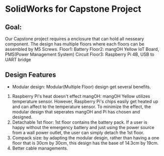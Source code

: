 # SolidWorks for Capstone Project
## Goal:
Our Capstone project requires a enclosure that can hold all nesseary component. 
The design has multiple floors where each floors can be assembled by M5 Screws.
Floor1: Battery
Floor2: mangOH Yellow IoT Board, PMS(Power Management System) Circuit
Floor3: Raspberry Pi 4B, USB to UART bridge
## Design Features
* Modular design: Modular(Multiple Floor) design get several benefits. 
1. Raspberry Pi's heat doesn't effect mangOH: mangOH Yellow utilizes temperature sensor. However, Raspberry Pi's chips easily get heated up and can affect to the temperature sensor. 
To minimize the effect, the modular design that seperates mangOH and Pi has chosen and designed.
2. Detachable 1st floor: 1st floor contains the battery pack. If a user is happy without the emergency battery and just using the power source from a wall power outlet, 
the user can simply detach the 1st floor. 
3. Compack size: by adapting the modular desgin, rather than having a one floor that is 30cm by 30cm, this design has the base of 14.3cm by 19cm.
4. Better cable managements.


